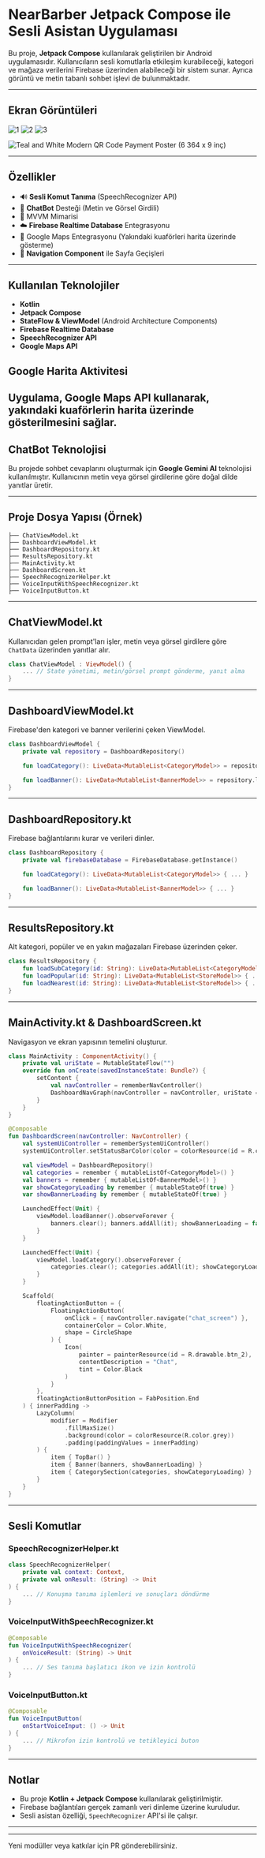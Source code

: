 # NearBarber Jetpack Compose ile Sesli Asistan Uygulaması


Bu proje, **Jetpack Compose** kullanılarak geliştirilen bir Android uygulamasıdır. Kullanıcıların sesli komutlarla etkileşim kurabileceği, kategori ve mağaza verilerini Firebase üzerinden alabileceği bir sistem sunar. Ayrıca görüntü ve metin tabanlı sohbet işlevi de bulunmaktadır.

---

## Ekran Görüntüleri
![1](https://github.com/user-attachments/assets/5fb9376a-1176-40e5-8581-122872b88c0e)
![2](https://github.com/user-attachments/assets/adb54efc-712d-45c3-ac28-2e8991ccaa11)
![3](https://github.com/user-attachments/assets/391380a2-0275-447d-9115-6fb3db9a65f3)

![Teal and White Modern QR Code Payment Poster (6 364 x 9 inç)](https://github.com/user-attachments/assets/28896257-d9ed-4abc-bd03-7e28f239c0d4)


---
## Özellikler

- 🔊 **Sesli Komut Tanıma** (SpeechRecognizer API)
- 💬 **ChatBot** Desteği (Metin ve Görsel Girdili)
- 🧠 MVVM Mimarisi
- ☁️ **Firebase Realtime Database** Entegrasyonu
- 📍 Google Maps Entegrasyonu (Yakındaki kuaförleri harita üzerinde gösterme)
- 🧭 **Navigation Component** ile Sayfa Geçişleri

---

## Kullanılan Teknolojiler

- **Kotlin**
- **Jetpack Compose**
- **StateFlow & ViewModel** (Android Architecture Components)
- **Firebase Realtime Database**
- **SpeechRecognizer API**
- **Google Maps API**


## Google Harita Aktivitesi
Uygulama, Google Maps API kullanarak, yakındaki kuaförlerin harita üzerinde gösterilmesini sağlar.
---

## ChatBot Teknolojisi

Bu projede sohbet cevaplarını oluşturmak için **Google Gemini AI** teknolojisi kullanılmıştır. Kullanıcının metin veya görsel girdilerine göre doğal dilde yanıtlar üretir.

---

## Proje Dosya Yapısı (Örnek)

```
├── ChatViewModel.kt
├── DashboardViewModel.kt
├── DashboardRepository.kt
├── ResultsRepository.kt
├── MainActivity.kt
├── DashboardScreen.kt
├── SpeechRecognizerHelper.kt
├── VoiceInputWithSpeechRecognizer.kt
├── VoiceInputButton.kt
```

---

## ChatViewModel.kt
Kullanıcıdan gelen prompt'ları işler, metin veya görsel girdilere göre `ChatData` üzerinden yanıtlar alır.

```kotlin
class ChatViewModel : ViewModel() {
    ... // State yönetimi, metin/görsel prompt gönderme, yanıt alma
}
```

---

## DashboardViewModel.kt
Firebase'den kategori ve banner verilerini çeken ViewModel.

```kotlin
class DashboardViewModel {
    private val repository = DashboardRepository()

    fun loadCategory(): LiveData<MutableList<CategoryModel>> = repository.loadCategory()

    fun loadBanner(): LiveData<MutableList<BannerModel>> = repository.loadBanner()
}
```

---

## DashboardRepository.kt
Firebase bağlantılarını kurar ve verileri dinler.

```kotlin
class DashboardRepository {
    private val firebaseDatabase = FirebaseDatabase.getInstance()

    fun loadCategory(): LiveData<MutableList<CategoryModel>> { ... }

    fun loadBanner(): LiveData<MutableList<BannerModel>> { ... }
}
```

---

## ResultsRepository.kt
Alt kategori, popüler ve en yakın mağazaları Firebase üzerinden çeker.

```kotlin
class ResultsRepository {
    fun loadSubCategory(id: String): LiveData<MutableList<CategoryModel>> { ... }
    fun loadPopular(id: String): LiveData<MutableList<StoreModel>> { ... }
    fun loadNearest(id: String): LiveData<MutableList<StoreModel>> { ... }
}
```

---

## MainActivity.kt & DashboardScreen.kt
Navigasyon ve ekran yapısının temelini oluşturur.

```kotlin
class MainActivity : ComponentActivity() {
    private val uriState = MutableStateFlow("")
    override fun onCreate(savedInstanceState: Bundle?) {
        setContent {
            val navController = rememberNavController()
            DashboardNavGraph(navController = navController, uriState = uriState)
        }
    }
}
```

```kotlin
@Composable
fun DashboardScreen(navController: NavController) {
    val systemUiController = rememberSystemUiController()
    systemUiController.setStatusBarColor(color = colorResource(id = R.color.grey))

    val viewModel = DashboardRepository()
    val categories = remember { mutableListOf<CategoryModel>() }
    val banners = remember { mutableListOf<BannerModel>() }
    var showCategoryLoading by remember { mutableStateOf(true) }
    var showBannerLoading by remember { mutableStateOf(true) }

    LaunchedEffect(Unit) {
        viewModel.loadBanner().observeForever {
            banners.clear(); banners.addAll(it); showBannerLoading = false
        }
    }

    LaunchedEffect(Unit) {
        viewModel.loadCategory().observeForever {
            categories.clear(); categories.addAll(it); showCategoryLoading = false
        }
    }

    Scaffold(
        floatingActionButton = {
            FloatingActionButton(
                onClick = { navController.navigate("chat_screen") },
                containerColor = Color.White,
                shape = CircleShape
            ) {
                Icon(
                    painter = painterResource(id = R.drawable.btn_2),
                    contentDescription = "Chat",
                    tint = Color.Black
                )
            }
        },
        floatingActionButtonPosition = FabPosition.End
    ) { innerPadding ->
        LazyColumn(
            modifier = Modifier
                .fillMaxSize()
                .background(color = colorResource(R.color.grey))
                .padding(paddingValues = innerPadding)
        ) {
            item { TopBar() }
            item { Banner(banners, showBannerLoading) }
            item { CategorySection(categories, showCategoryLoading) }
        }
    }
}
```

---

## Sesli Komutlar

### SpeechRecognizerHelper.kt

```kotlin
class SpeechRecognizerHelper(
    private val context: Context,
    private val onResult: (String) -> Unit
) {
    ... // Konuşma tanıma işlemleri ve sonuçları döndürme
}
```

### VoiceInputWithSpeechRecognizer.kt

```kotlin
@Composable
fun VoiceInputWithSpeechRecognizer(
    onVoiceResult: (String) -> Unit
) {
    ... // Ses tanıma başlatıcı ikon ve izin kontrolü
}
```

### VoiceInputButton.kt

```kotlin
@Composable
fun VoiceInputButton(
    onStartVoiceInput: () -> Unit
) {
    ... // Mikrofon izin kontrolü ve tetikleyici buton
}
```

---

## Notlar

- Bu proje  **Kotlin + Jetpack Compose** kullanılarak geliştirilmiştir.
- Firebase bağlantıları gerçek zamanlı veri dinleme üzerine kuruludur.
- Sesli asistan özelliği, `SpeechRecognizer` API'si ile çalışır.

---




---

Yeni modüller veya katkılar için PR gönderebilirsiniz.
